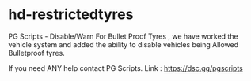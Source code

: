 # hd-restrictedtyres
PG Scripts - Disable/Warn For Bullet Proof Tyres , we have worked the vehicle system and added the ability to disable vehicles being Allowed Bulletproof tyres.

If you need ANY help contact PG Scripts. Link : https://dsc.gg/pgscripts
